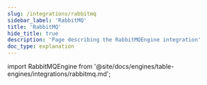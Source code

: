 ```yaml
---
slug: /integrations/rabbitmq
sidebar_label: 'RabbitMQ'
title: 'RabbitMQ'
hide_title: true
description: 'Page describing the RabbitMQEngine integration'
doc_type: explanation
---
```


import RabbitMQEngine from '@site/docs/engines/table-engines/integrations/rabbitmq.md';

<RabbitMQEngine/>
